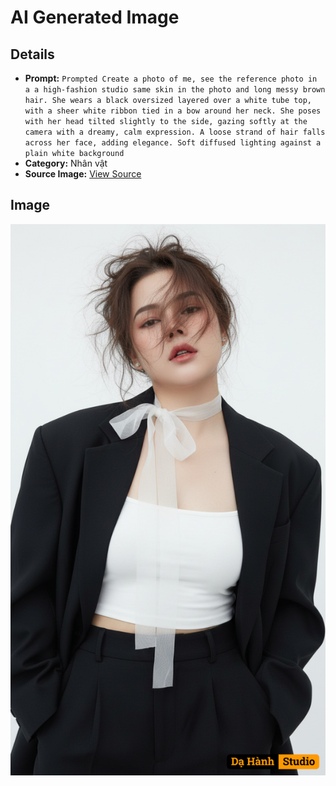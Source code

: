 # AI Generated Image

## Details
- **Prompt:** `Prompted Create a photo of me, see the reference photo in a a high-fashion studio same skin in the photo and long messy brown hair. She wears a black oversized layered over a white tube top, with a sheer white ribbon tied in a bow around her neck. She poses with her head tilted slightly to the side, gazing softly at the camera with a dreamy, calm expression. A loose strand of hair falls across her face, adding elegance. Soft diffused lighting against a plain white background`
- **Category:** Nhân vật
- **Source Image:** [View Source](https://raw.githubusercontent.com/lenzcomvth/ImageLibrary/main/Female.png)

## Image
![AI Generated Image](./image-2025-10-03T06-32-37-500Z.png)